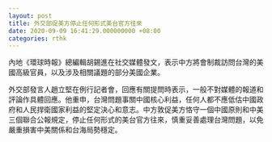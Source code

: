 ```yaml
---
layout: post
title: 外交部促美方停止任何形式美台官方往來
date: 2020-09-09 16:41:29.000000000 +08:00
categories: rthk
---
```


內地《環球時報》總編輯胡錫進在社交媒體發文，表示中方將會制裁訪問台灣的美國高級官員，以及涉及相關議題的部分美國企業。

外交部發言人趙立堅在例行記者會，回應有關提問時表示，一般不對媒體的報道和評論作具體回應。他重申，台灣問題事關中國核心利益，任何人都不應低估中國政府和人民捍衛國家利益的堅定決心和意志。中方敦促美方恪守一個中國原則和中美三個聯合公報規定，停止任何形式的美台官方往來，慎重妥善處理台灣問題，以免嚴重損害中美關係和台海局勢穩定。
